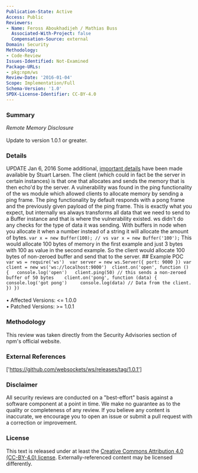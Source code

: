 ```yaml
---
Publication-State: Active
Access: Public
Reviewers:
- Name: Feross Aboukhadijeh / Mathias Buss
  Associated-With-Project: false
  Compensation-Source: external
Domain: Security
Methodology:
- Code-Review
Issues-Identified: Not-Examined
Package-URLs:
- pkg:npm/ws
Review-Date: '2016-01-04'
Scope: Implementation/Full
Schema-Version: '1.0'
SPDX-License-Identifier: CC-BY-4.0
---
```

### Summary
*Remote Memory Disclosure*<br><br>Update to version 1.0.1 or greater.
### Details
UPDATE Jan 6, 2016  Some additional, [important details](https://gist.github.com/c0nrad/e92005446c480707a74a) have been made available by Stuart Larsen. The client (which could in fact be the server in certain instances) is that one that allocates and sends the memory that is then echo'd by the server.  A vulnerability was found in the ping functionality of the ws module which allowed clients to allocate memory by sending a ping frame. The ping functionality by default responds with a pong frame and the previously given payload of the ping frame.   This is exactly what you expect, but internally ws always transforms all data that we need to send to a Buffer instance and that is where the vulnerability existed. ws didn't do any checks for the type of data it was sending. With buffers in node when you allocate it when a number instead of a string it will allocate the amount of bytes.  ``` var x = new Buffer(100); // vs var x = new Buffer('100'); ```  This would allocate 100 bytes of memory in the first example and just 3 bytes with 100 as value in the second example. So the client would allocate 100 bytes of non-zeroed buffer and send that to the server.     ## Example POC ``` var ws = require('ws')  var server = new ws.Server({ port: 9000 }) var client = new ws('ws://localhost:9000')  client.on('open', function () {   console.log('open')   client.ping(50) // this sends a non-zeroed buffer of 50 bytes    client.on('pong', function (data) {     console.log('got pong')     console.log(data) // Data from the client.    }) }) ```
<br><br>• Affected Versions: <= 1.0.0
<br>• Patched Versions: >= 1.0.1
### Methodology
This review was taken directly from the Security Advisories section of npm's official website.
### External References
['https://github.com/websockets/ws/releases/tag/1.0.1']
### Disclaimer
All security reviews are conducted on a "best-effort" basis against a software component at a point in time. We make no guarantee as to the quality or completeness of any review. If you believe any content is inaccurate, we encourage you to open an issue or submit a pull request with a correction or improvement.
### License
This text is released under at least the [Creative Commons Attribution 4.0 (CC-BY-4.0) license](https://creativecommons.org/licenses/by/4.0/legalcode.txt). Externally-referenced content may be licensed differently.
